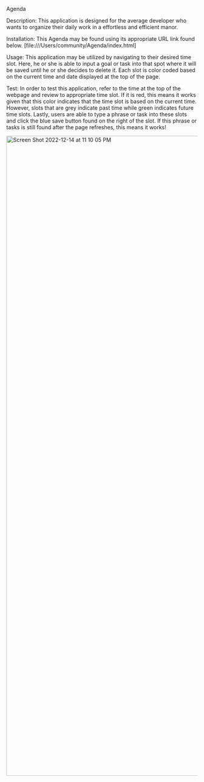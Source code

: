 Agenda

Description:
This application is designed for the average developer who wants to organize their daily work in a effortless and efficient manor. 

Installation:
This Agenda may be found using its appropriate URL link found below.
[file:///Users/community/Agenda/index.html]

Usage:
This application may be utilized by navigating to their desired time slot. Here, he or she is able to input a goal or task into that spot where it will be saved until he or she decides to delete it. Each slot is color coded based on the current time and date displayed at the top of the page.

Test:
In order to test this application, refer to the time at the top of the webpage and review to appropriate time slot. If it is red, this means it works given that this color indicates that the time slot is based on the current time. However, slots that are grey indicate past time while green indicates future time slots. Lastly, users are able to type a phrase or task into these slots and click the blue save button found on the right of the slot. If this phrase or tasks is still found after the page refreshes, this means it works!

<img width="1680" alt="Screen Shot 2022-12-14 at 11 10 05 PM" src="https://user-images.githubusercontent.com/117056023/207771735-ff0f5d29-a287-47a9-8d28-538d9a55e7e0.png">
